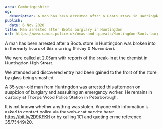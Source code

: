 ```yaml
area: Cambridgeshire
og:
  description: A man has been arrested after a Boots store in Huntingdon was broken into in the early hours of this morning (Friday 6 November).
publish:
  date: 6 Nov 2020
title: Man arrested after Boots burglary in Huntingdon
url: https://www.cambs.police.uk/news-and-appeals/Huntingdon-Boots-burglary-arrest
```

A man has been arrested after a Boots store in Huntingdon was broken into in the early hours of this morning (Friday 6 November).

We were called at 2.06am with reports of the break-in at the chemist in Huntingdon High Street.

We attended and discovered entry had been gained to the front of the store by glass being smashed.

A 35-year-old man from Huntingdon was arrested this afternoon on suspicion of burglary and assaulting an emergency worker. He remains in custody at Thorpe Wood Police Station in Peterborough.

It is not known whether anything was stolen. Anyone with information is asked to contact police via the web-chat service here: https://bit.ly/2D9KFKH or by calling 101 and quoting crime reference 35/75449/20.
